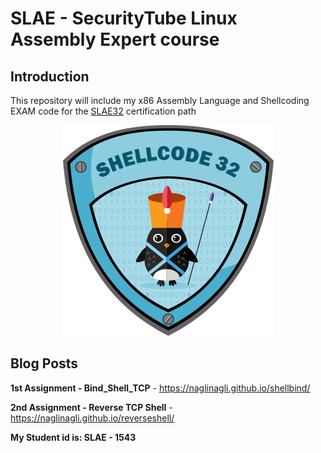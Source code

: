 # SLAE - SecurityTube Linux Assembly Expert course

## Introduction

This repository will include my x86 Assembly Language and Shellcoding EXAM code for the [SLAE32](https://www.pentesteracademy.com/course?id=3) certification path

<p align="center"> 
<img src="https://raw.githubusercontent.com/NagliNagli/SLAE/master/images/slae.png">
</p>

## Blog Posts

**1st Assignment - Bind_Shell_TCP** - <https://naglinagli.github.io/shellbind/>

**2nd Assignment - Reverse TCP Shell** - <https://naglinagli.github.io/reverseshell/>

**My Student id is: SLAE - 1543**
